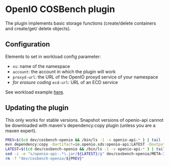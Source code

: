 # OpenIO COSBench plugin

The plugin implements basic storage functions (create/delete containers and create/get/ delete objects).

## Configuration

Elements to set in workload config parameter:

* `ns`: name of the namespace
* `account`: the account in which the plugin will work
* `proxyd-url`: the URL of the OpenIO proxyd service of your namespace
* *for erasure coding* `ecd-url`: URL of an ECD service

See workload example [here](../../release/conf/openio-config-sample.xml).


## Updating the plugin

This only works for stable versions. Snapshot versions of openio-api cannot be
downloaded with maven's dependency:copy plugin (unless you are a maven expert).

```bash
PREV=$((cd dev/cosbench-openio && /bin/ls -1 -v openio-api-* ) | tail -n 1)
mvn dependency:copy -Dartifact=io.openio.sds:openio-api:LATEST -DoutputDirectory=dev/cosbench-openio/
LATEST=$((cd dev/cosbench-openio && /bin/ls -1 -v openio-api-* ) | tail -n 1)
sed -i -e "s/openio-api-.*\.jar/${LATEST}/g" dev/cosbench-openio/META-INF/MANIFEST.MF dev/cosbench-openio/.classpath dev/cosbench-openio/build.properties
rm -f "dev/cosbench-openio/${PREV}"
```

